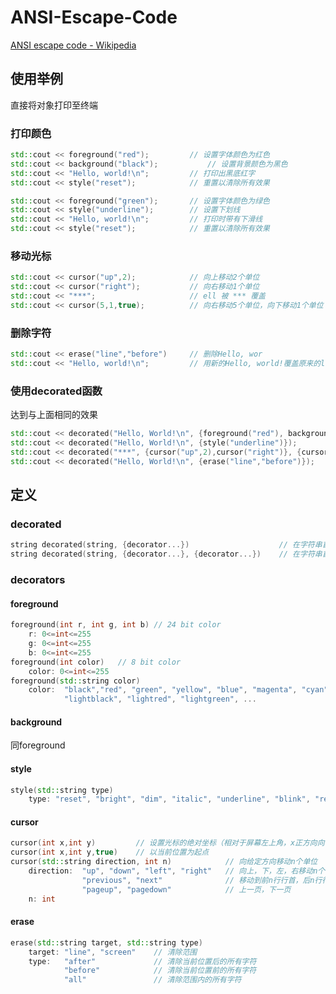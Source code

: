 # ANSI-Escape-Code

[ANSI escape code - Wikipedia](https://en.wikipedia.org/wiki/ANSI_escape_code)

## 使用举例

直接将对象打印至终端

### 打印颜色

```C++
std::cout << foreground("red");			// 设置字体颜色为红色
std::cout << background("black");       	// 设置背景颜色为黑色
std::cout << "Hello, world!\n";			// 打印出黑底红字
std::cout << style("reset");			// 重置以清除所有效果

std::cout << foreground("green");		// 设置字体颜色为绿色
std::cout << style("underline");		// 设置下划线
std::cout << "Hello, world!\n";			// 打印时带有下滑线
std::cout << style("reset");			// 重置以清除所有效果
```

### 移动光标

```C++
std::cout << cursor("up",2);			// 向上移动2个单位
std::cout << cursor("right");			// 向右移动1个单位
std::cout << "***";						// ell 被 *** 覆盖
std::cout << cursor(5,1,true);			// 向右移动5个单位，向下移动1个单位
```

### 删除字符

```C++
std::cout << erase("line","before")		// 删除Hello, wor
std::cout << "Hello, world!\n";			// 用新的Hello, world!覆盖原来的ld!
```

### 使用decorated函数

达到与上面相同的效果

```C++
std::cout << decorated("Hello, World!\n", {foreground("red"), background("black")});
std::cout << decorated("Hello, World!\n", {style("underline")});
std::cout << decorated("***", {cursor("up",2),cursor("right")}, {cursor(5,1,true)});
std::cout << decorated("Hello, World!\n", {erase("line","before")});
```



## 定义

### decorated

```C++
string decorated(string, {decorator...})					// 在字符串首添加修饰，尾部默认为style("reset")
string decorated(string, {decorator...}, {decorator...})	// 在字符串首尾分别添加修饰
```

### decorators

#### foreground

```C++
foreground(int r, int g, int b) // 24 bit color
    r: 0<=int<=255
	g: 0<=int<=255
	b: 0<=int<=255
foreground(int color)	// 8 bit color
    color: 0<=int<=255
foreground(std::string color)
    color: 	"black","red", "green", "yellow", "blue", "magenta", "cyan", "white", 
			"lightblack", "lightred", "lightgreen", ...
```

#### background

同foreground

#### style

```C++
style(std::string type)	
    type: "reset", "bright", "dim", "italic", "underline", "blink", "reverse", "hidden", "crossed", ...
```

#### cursor

```C++
cursor(int x,int y)			// 设置光标的绝对坐标（相对于屏幕左上角，x正方向向右，y正方向向下）
cursor(int x,int y,true)	// 以当前位置为起点
cursor(std::string direction, int n)			// 向给定方向移动n个单位
    direction: 	"up", "down", "left", "right" 	// 向上，下，左，右移动n个字符
				"previous", "next" 				// 移动到前n行行首，后n行行首
   				"pageup", "pagedown"			// 上一页，下一页
	n: int 
```

#### erase

```C++
erase(std::string target, std::string type)
    target: "line", "screen"	// 清除范围
    type:	"after"  			// 清除当前位置后的所有字符
        	"before" 			// 清除当前位置前的所有字符
        	"all"				// 清除范围内的所有字符
```

